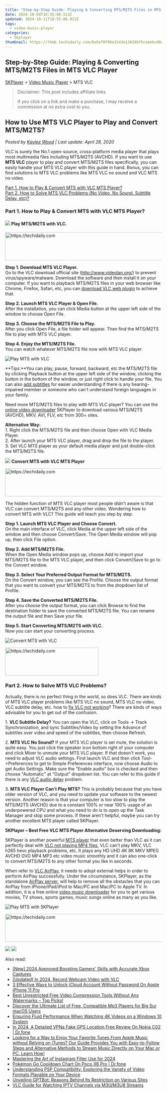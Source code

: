 ```yaml
---
title: "Step-by-Step Guide: Playing & Converting MTS/M2TS Files in MTS VLC Player"
date: 2024-10-04T18:35:08.513Z
updated: 2024-10-11T18:55:06.912Z
tags:
  - video-music-player
categories:
  - 5kplayer
thumbnail: https://thmb.techidaily.com/6a5ef0f96e3143e13628bf5caeebc60a8c5be5cea41d7e7c6dca8a665b151ae2.jpg
---
```


## Step-by-Step Guide: Playing & Converting MTS/M2TS Files in MTS VLC Player

[5KPlayer](https://tools.techidaily.com/5kplayer/products/) \> [Video Music Player](https://tools.techidaily.com/5kplayer/video-music-player/) \> MTS VLC

>  Disclaimer: This post includes affiliate links
>
>  If you click on a link and make a purchase, I may receive a commission at no extra cost to you.
>

## How to Use MTS VLC Player to Play and Convert MTS/M2TS?

 _Posted by [Kaylee Wood](https://www.quora.com/profile/Amanda-Hu-21) | Last update: April 28, 2020_

VLC is surely the No.1 open-source, cross-platform media player that plays most multimedia files including MTS/M2TS (AVCHD). If you want to use **MTS VLC** player to play and convert MTS/M2TS files specifically, you can easily handle your MTS VLC player with this guide in hand. Bonus, you can find solutions to MTS VLC problems like MTS VLC no sound and VLC MTS no video.

[Part 1\. How to Play & Convert MTS with VLC MTS Player?](https://tools.techidaily.com/5kplayer/video-music-player/)  
[Part 2\. How to Solve MTS VLC Problems (No Video, No Sound, Subtitle Delay, etc)?](https://tools.techidaily.com/5kplayer/video-music-player/)

### Part 1\. How to Play & Convert MTS with VLC MTS Player?

#### **![](https://www.5kplayer.com/video-music-player/../seoimg/1.png) Play MTS/M2TS with VLC.**

<!-- affiliate ads begin -->
<a href="https://appsumo.8odi.net/c/5597632/2049391/7443" target="_top" id="2049391">
  <img src="//a.impactradius-go.com/display-ad/7443-2049391" border="0" alt="https://techidaily.com" width="728" height="90"/>
</a>
<img height="0" width="0" src="https://appsumo.8odi.net/i/5597632/2049391/7443" style="position:absolute;visibility:hidden;" border="0" />
<!-- affiliate ads end -->

**Step 1\. Download MTS VLC Player.**  
 Go to the VLC download official site (http://www.videolan.org/) to prevent virus/spyware/malware. Download the software and then install it on your computer. If you want to playback MTS/M2TS files in your web browser like Chrome, Firefox, Safari, etc, you can [download VLC web plugin](https://tools.techidaily.com/5kplayer/video-music-player/) to achieve that.

**Step 2\. Launch MTS VLC Player & Open File.**  
 After the installation, you can click Media button at the upper left side of the window to choose Open File.

**Step 3\. Choose the MTS/M2TS File to Play.**   
 After you click Open File, a file folder will appear. Then find the MTS/M2TS file to play with MTS VLC player. 

**Step 4\. Enjoy the MTS/M2TS File.**  
 You can watch whatever MTS/M2TS file now with MTS VLC player. 

![Play MTS with VLC](https://www.5kplayer.com/video-music-player/img/play-mts-with-vlc.jpg) 

**Tips:**You can play, pause, forward, backward, etc the MTS/M2TS file by clicking Playback button at the upper left side of the window, clicking the button in the bottom of the window, or just right click to handle your file. You can also [add subtitles](https://tools.techidaily.com/5kplayer/video-music-player/) for easier understanding if there is any hearing-impaired member or someone who can't understand foreign languages in your family.

Need more MTS/M2TS files to play with MTS VLC player? You can use the [online video downloader](https://tools.techidaily.com/5kplayer/youtube-download/) 5KPlayer to download various MTS/M2TS (AVCHD), MKV, AVI, FLV, etc from 300+ sites.

**Alternative Way:**  
 1\. Right click the MTS/M2TS file and then choose Open with VLC Media Player.  
 2\. After launch your MTS VLC player, drag and drop the file to the player.  
3\. Set VLC MTS player as your default media player and just double-click the MTS/M2TS file.

![](https://www.5kplayer.com/video-music-player/../seoimg/2.png) **Convert MTS with VLC MTS Player**

<!-- affiliate ads begin -->
<a href="https://unicoeye.pxf.io/c/5597632/2134240/18498" target="_top" id="2134240">
  <img src="//a.impactradius-go.com/display-ad/18498-2134240" border="0" alt="https://techidaily.com" width="540" height="90"/>
</a>
<img height="0" width="0" src="https://unicoeye.pxf.io/i/5597632/2134240/18498" style="position:absolute;visibility:hidden;" border="0" />
<!-- affiliate ads end -->

The hidden function of MTS VLC player most people didn't aware is that VLC can convert MTS/M2TS and any other video. Wondering how to convert MTS with VLC? This guide will teach you step by step.

**Step 1\. Launch MTS VLC Player and Choose Convert.**  
 On the main interface of VLC, click Media at the upper left side of the window and then choose Convert/Save. The Open Media window will pop up, then click File option.

**Step 2\. Add MTS/M2TS File.**  
 When the Open Media window pops up, choose Add to import your MTS/M2TS file to the MTS VLC player, and then click Convert/Save to go to the Convert window.

**Step 3\. Select Your Preferred Output Format for MTS/M2TS.**  
 On the Convert window, you can see the Profile. Choose the output format that you want to convert your MTS/M2TS to from the dropdown list of Profile.

**Step 4\. Save the Converted MTS/M2TS File.**  
 After you choose the output format, you can click Browse to find the destination folder to save the converted MTS/M2TS file. You can rename the output file and then Save your file.

**Step 5\. Start Converting MTS/M2TS with VLC.**  
 Now you can start your converting process. 

![Convert MTS with VLC](https://www.5kplayer.com/video-music-player/img/convert-mts-with-vlc.jpg) 

<!-- affiliate ads begin -->
<a href="https://malaysia-healthcare-travel-council.pxf.io/c/5597632/1557746/17382" target="_top" id="1557746">
  <img src="//a.impactradius-go.com/display-ad/17382-1557746" border="0" alt="https://techidaily.com" width="300" height="90"/>
</a>
<img height="0" width="0" src="https://malaysia-healthcare-travel-council.pxf.io/i/5597632/1557746/17382" style="position:absolute;visibility:hidden;" border="0" />
<!-- affiliate ads end -->

### Part 2\. How to Solve MTS VLC Problems?

Actually, there is no perfect thing in the world, so does VLC. There are kinds of MTS VLC player problems like MTS VLC no sound, MTS VLC no video, VLC subtitle delay, etc. how to [fix VLC not working](https://tools.techidaily.com/5kplayer/video-music-player/)? There are kinds of ways advisable for you to get out of the confusion.

1\. **VLC Subtitle Delay?** You can open the VLC, click on Tools -> Track Synchronization, and sync Subtitles/Video by setting the Advance of subtitles over video and speed of the subtitles, then choose Refresh.

2\. **MTS VLC No Sound?** If your MTS VLC player is set mute, the solution is quite easy. You just click the speaker icon bottom right of your computer and click Mixer to unmute your MTS VLC player. If that doesn't work, you need to adjust VLC audio settings. First launch VLC and then click Tool->Preferences to get to Simple Preferences interface, now choose Audio to get Audio Settings. Make sure the "Enable audio" box is checked and then choose "Automatic" at "Output" dropdown list. You can refer to this guide if there is any [VLC audio delay](https://tools.techidaily.com/5kplayer/video-music-player/) problem.

3\. **MTS VLC Player Can't Play MTS?** This is probably because that you have older version of VLC, and you need to update your software to the newest version. Another reason is that your computer is too slow to play the MTS/M2TS (AVCHD) due to a constant 100% or near 100% usage of an underpowered CPU and what you need to do is to open up the Task Manager and stop some process. If these aren't helpful, maybe you can try another excellent MTS player called 5KPlayer.

**5KPlayer – Best Free VLC MTS Player Alternative Deserving Downloading:** 

5KPlayer is another powerful [MTS player](https://tools.techidaily.com/5kplayer/products/) that even better than VLC as it can perfectly deal with [VLC not playing MP4 files](https://tools.techidaily.com/5kplayer/video-music-player/), VLC can't play MKV, VLC h265 hevc playback problems, etc. It plays any HD UHD 4K 8K MKV MPEG AVCHD DVD MP4 MP3 etc video music smoothly and it can also one-click to convert MTS/M2TS to any other format you like in seconds.

 When refer to [VLC AirPlay](https://tools.techidaily.com/5kplayer/airplay/), it needs to adopt external helps in order to perform AirPlay successfully. Under the circumstance, 5KPlayer, as the standalone [AirPlay server](https://tools.techidaily.com/5kplayer/airplay/), will help to remove all the obstacles that you can AirPlay from iPhone/iPad/iPod to Mac/PC and Mac/PC to Apple TV. In addition, it is a free online [video music downloader](https://tools.techidaily.com/5kplayer/youtube-download/) for you to get various movies, TV shows, sports games, music songs online as many as you like.

![Play MTS with 5KPlayer](https://www.5kplayer.com/video-music-player/img/play-mts-with-5kp.jpg) 

<!-- affiliate ads begin -->
<a href="https://appsumo.8odi.net/c/5597632/2100530/7443" target="_top" id="2100530">
  <img src="//a.impactradius-go.com/display-ad/7443-2100530" border="0" alt="https://techidaily.com" width="728" height="90"/>
</a>
<img height="0" width="0" src="https://appsumo.8odi.net/i/5597632/2100530/7443" style="position:absolute;visibility:hidden;" border="0" />
<!-- affiliate ads end -->

[![](https://www.5kplayer.com/video-music-player/../button/freedownwhitewin.png)](https://tools.techidaily.com/5kplayer/products/) [![](https://www.5kplayer.com/video-music-player/../button/freedownbackmac.png)](https://tools.techidaily.com/5kplayer/products/)

<ins class="adsbygoogle"
     style="display:block"
     data-ad-format="autorelaxed"
     data-ad-client="ca-pub-7571918770474297"
     data-ad-slot="1223367746"></ins>

<ins class="adsbygoogle"
     style="display:block"
     data-ad-client="ca-pub-7571918770474297"
     data-ad-slot="8358498916"
     data-ad-format="auto"
     data-full-width-responsive="true"></ins>

<span class="atpl-alsoreadstyle">Also read:</span>
<div><ul>
<li><a href="https://visual-screen-recording.techidaily.com/new-2024-approved-boosting-gamers-skills-with-accurate-xbox-captures/"><u>[New] 2024 Approved Boosting Gamers' Skills with Accurate Xbox Captures</u></a></li>
<li><a href="https://screen-capture.techidaily.com/updated-in-2024-record-webcam-video-with-vlc/"><u>[Updated] In 2024, Record Webcam Video with VLC</u></a></li>
<li><a href="https://activate-lock.techidaily.com/3-effective-ways-to-unlock-icloud-account-without-password-on-apple-iphone-11-pro-by-drfone-ios/"><u>3 Effective Ways to Unlock iCloud Account Without Password On Apple iPhone 11 Pro</u></a></li>
<li><a href="https://eaxpv-info.techidaily.com/best-unrestricted-free-video-compression-tools-without-any-watermarks-top-picks/"><u>Best Unrestricted Free Video Compression Tools Without Any Watermarks – Top Picks!</u></a></li>
<li><a href="https://video-ai-editor.techidaily.com/discover-the-ultimate-list-of-free-compatible-mp3-players-for-big-sur-macos-users/"><u>Discover the Ultimate List of Free, Compatible Mp3 Players for Big Sur macOS Users</u></a></li>
<li><a href="https://video-ai-editor.techidaily.com/ensuring-fluid-performance-when-watching-4k-videos-on-a-windows-10-system/"><u>Ensuring Fluid Performance When Watching 4K Videos on a Windows 10 System</u></a></li>
<li><a href="https://change-location.techidaily.com/in-2024-a-detailed-vpna-fake-gps-location-free-review-on-nokia-c02-drfone-by-drfone-virtual-android/"><u>In 2024, A Detailed VPNa Fake GPS Location Free Review On Nokia C02 | Dr.fone</u></a></li>
<li><a href="https://video-ai-editor.techidaily.com/looking-for-a-way-to-enjoy-your-favorite-tunes-from-apple-music-without-relying-on-itunes-our-guide-provides-you-with-easy-to-follow-steps-and-alternative-m8/"><u>Looking for a Way to Enjoy Your Favorite Tunes From Apple Music without Relying on iTunes? Our Guide Provides You with Easy-to-Follow Steps and Alternative Methods to Stream Music Directly on Your Mac or PC. Learn How!</u></a></li>
<li><a href="https://instagram-clips.techidaily.com/mastering-the-art-of-instagram-filter-use-for-2024/"><u>Mastering the Art of Instagram Filter Use for 2024</u></a></li>
<li><a href="https://pokemon-go-android.techidaily.com/pokemon-go-cooldown-chart-on-poco-x6-pro-drfone-by-drfone-virtual-android/"><u>Pokémon Go Cooldown Chart On Poco X6 Pro | Dr.fone</u></a></li>
<li><a href="https://video-ai-editor.techidaily.com/understanding-psp-compatibility-exploring-the-variety-of-video-formats-playable-on-your-device/"><u>Understanding PSP Compatibility: Exploring the Variety of Video Formats Playable on Your Device</u></a></li>
<li><a href="https://tech-revival.techidaily.com/unveiling-gptbot-reasons-behind-its-restriction-on-various-sites/"><u>Unveiling GPTBot: Reasons Behind Its Restriction on Various Sites</u></a></li>
<li><a href="https://video-ai-editor.techidaily.com/vlc-guide-for-watching-iptv-channels-via-m3um3u8-streams/"><u>VLC Guide for Watching IPTV Channels via M3U/M3U8 Streams</u></a></li>
</ul></div>

